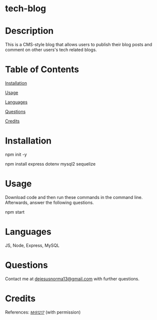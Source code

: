 # tech-blog

# Description
This is a CMS-style blog that allows users to publish their blog posts and comment on other users's tech related blogs.

# Table of Contents  
[Installation](#installation)  

[Usage](#usage)  

[Languages](#languages)  

[Questions](#questions) 

[Credits](#credits) 

# Installation
npm init -y

npm install express dotenv mysql2 sequelize

# Usage
Download code and then run these commands in the command line. Afterwards, answer the following questions.

npm start

# Languages
JS, Node, Express, MySQL

# Questions
Contact me at dejesusnorma13@gmail.com with further questions.

# Credits
References: 
<small><i><a href='https://github.com/mr91217/e-commerce-back-end'>Mr91217</a></i></small>
(with permission)
